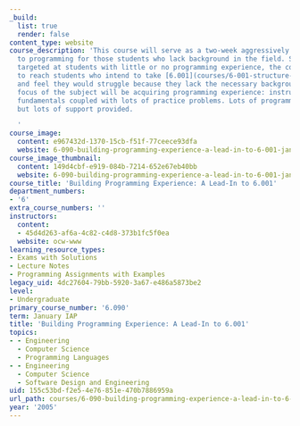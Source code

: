 ```yaml
---
_build:
  list: true
  render: false
content_type: website
course_description: 'This course will serve as a two-week aggressively gentle introduction
  to programming for those students who lack background in the field. Specifically
  targeted at students with little or no programming experience, the course seeks
  to reach students who intend to take [6.001](courses/6-001-structure-and-interpretation-of-computer-programs-spring-2005)
  and feel they would struggle because they lack the necessary background. The main
  focus of the subject will be acquiring programming experience: instruction in programming
  fundamentals coupled with lots of practice problems. Lots of programming required,
  but lots of support provided.

  '
course_image:
  content: e967432d-1370-15cb-f51f-77ceece93dfa
  website: 6-090-building-programming-experience-a-lead-in-to-6-001-january-iap-2005
course_image_thumbnail:
  content: 149d4cbf-e919-084b-7214-652e67eb40bb
  website: 6-090-building-programming-experience-a-lead-in-to-6-001-january-iap-2005
course_title: 'Building Programming Experience: A Lead-In to 6.001'
department_numbers:
- '6'
extra_course_numbers: ''
instructors:
  content:
  - 45d4d263-af6a-4c82-c4d8-373b1fc5f0ea
  website: ocw-www
learning_resource_types:
- Exams with Solutions
- Lecture Notes
- Programming Assignments with Examples
legacy_uid: 4dc27604-79bb-5920-3a67-e486a5873be2
level:
- Undergraduate
primary_course_number: '6.090'
term: January IAP
title: 'Building Programming Experience: A Lead-In to 6.001'
topics:
- - Engineering
  - Computer Science
  - Programming Languages
- - Engineering
  - Computer Science
  - Software Design and Engineering
uid: 155c53bd-f2e5-4e76-851e-470b7886959a
url_path: courses/6-090-building-programming-experience-a-lead-in-to-6-001-january-iap-2005
year: '2005'
---
```

